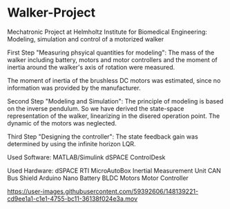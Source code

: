 # Walker-Project
Mechatronic Project at Helmholtz Institute for Biomedical Engineering:
Modeling, simulation and control of a motorized walker


First Step "Measuring phsyical quantities for modeling":
The mass of the walker including battery, motors and motor controllers 
and the moment of inertia around the walker's axis of rotation were measured. 

The moment of inertia of the brushless DC motors was estimated, 
since no information was provided by the manufacturer.

Second Step "Modeling and Simulation":
The principle of modeling is based on the inverse pendulum.
So we have derived the state-space representation of the walker, 
linearizing in the disered operation point. 
The dynamic of the motors was neglected.

Third Step "Designing the controller":
The state feedback gain was determined by using the infinite horizon LQR.


Used Software:
MATLAB/Simulink
dSPACE ControlDesk

Used Hardware:
dSPACE RTI MicroAutoBox
Inertial Measurement Unit
CAN Bus Shield
Arduino Nano
Battery
BLDC Motors
Motor Controller




https://user-images.githubusercontent.com/59392606/148139221-cd9ee1a1-c1e1-4755-bc11-36138f024e3a.mov


